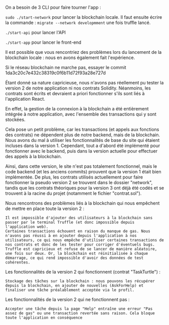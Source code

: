 On a besoin de 3 CLI pour faire tourner l'app :

`sudo ./start-network` pour lancer la blockchain locale. 
Il faut ensuite écrire la commande :  `migrate --network developmment` une fois truffle lancé.

`./start-api` pour lancer l'API

`./start-app` pour lancer le front-end


Il est possible que vous rencontriez des problèmes lors du lancement de la blockchain locale : nous en avons également fait l'expérience.

Si le réseau blockchain ne marche pas, essayer le commit 1da3c20c7e432c38319c0f6b11d72f93a28e727d

Étant donné sa nature capricieuse, nous n'avons pas réellement pu tester la version 2 de notre application ni nos contrats Solidity. Néanmoins, les contrats sont écrits et devraient a priori fonctionner s'ils sont liés à l'application React.

En effet, la gestion de la connexion à la blockchain a été entièrement intégrée à notre application, avec l'ensemble des transactions qui y sont stockées.

Cela pose un petit problème, car les transactions (et appels aux fonctions des contrats) ne dépendent plus de notre backend, mais de la blockchain. Nous avons du mal à utiliser les fonctionnalités de base du site qui étaient incluses dans la version 1. Cependant, tout a d'abord été implémenté pour fonctionner avec le backend, puis dans la version actuelle pour effectuer des appels à la blockchain.

Ainsi, dans cette version, le site n'est pas totalement fonctionnel, mais le code backend (et les anciens commits) prouvent que la version 1 était bien implémentée. De plus, les contrats utilisés actuellement pour faire fonctionner la pseudo version 2 se trouvent dans le dossier "network", tandis que les contrats théoriques pour la version 3 ont déjà été codés et se trouvent à la racine du projet (notamment le fichier "contrat.sol").

Nous rencontrons des problèmes liés à la blockchain qui nous empêchent de mettre en place toute la version 2 :

    Il est impossible d'ajouter des utilisateurs à la blockchain sans passer par le terminal Truffle (et donc impossible depuis l'application web).
    Certaines transactions échouent en raison du manque de gas. Nous n'avons pas réussi à en ajouter depuis l'application à nos utilisateurs, ce qui nous empêche d'utiliser certaines transactions de nos contrats et donc de les tester pour corriger d'éventuels bugs.
    Truffle est capricieux et refuse de se lancer de manière aléatoire, une fois sur deux. Or, la blockchain est réinitialisée à chaque démarrage, ce qui rend impossible d'avoir des données de test cohérentes.

Les fonctionnalités de la version 2 qui fonctionnent (contrat "TaskTurtle") :

    Stockage des tâches sur la blockchain : nous pouvons les récupérer depuis la blockchain, en ajouter de nouvelles (AskForHelp) et finaliser une tâche préalablement acceptée via le profil.

Les fonctionnalités de la version 2 qui ne fonctionnent pas :

    Accepter une tâche depuis la page "Help" entraîne une erreur "Pas assez de gas" ou une transaction revertée sans raison. Cela bloque toute l'application en conséquence